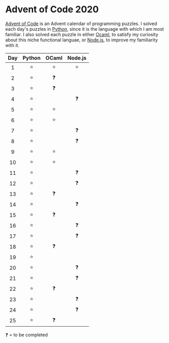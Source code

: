 # Advent of Code 2020
[Advent of Code](https://adventofcode.com) is an Advent calendar of programming puzzles. I solved each day's puzzles in [Python](https://www.python.org), since it is the language with which I am most familiar. I also solved each puzzle in either [Ocaml](https://ocaml.org), to satisfy my curiosity about this niche functional languae, or [Node.js](https://nodejs.org), to improve my familiarity with it.

| Day | Python | OCaml | Node.js |
| :-: | :----: | :---: | :-----: |
|  1 	|   ⭐️   |  ⭐️   |   ⭐️    |
|  2  |   ⭐️   |  ❓   |         |
|  3  |   ⭐️   |  ❓   |         |
|  4  |   ⭐️   |       |   ❓    |
|  5  |   ⭐️   |  ⭐️   |         |
|  6  |   ⭐️   |  ⭐️   |         |
|  7  |   ⭐️   |       |   ❓    |
|  8  |   ⭐️   |       |   ❓    |
|  9  |   ⭐️   |  ⭐️   |         |
| 10  |   ⭐️   |  ⭐️   |         |
| 11  |   ⭐️   |       |   ❓    |
| 12  |   ⭐️   |       |   ❓    |
| 13  |   ⭐️   |  ❓   |         |
| 14  |   ⭐️   |       |   ❓    |
| 15  |   ⭐️   |  ❓   |         |
| 16  |   ⭐️   |       |   ❓    |
| 17  |   ⭐️   |       |   ❓    |
| 18  |   ⭐️   |  ❓   |         |
| 19  |   ⭐️   |       |         |
| 20  |   ⭐️   |       |   ❓    |
| 21  |   ⭐️   |       |   ❓    |
| 22  |   ⭐️   |  ❓   |         |
| 23  |   ⭐️   |       |   ❓    |
| 24  |   ⭐️   |       |   ❓    |
| 25  |   ⭐️   |  ❓   |         |
❓ = to be completed
